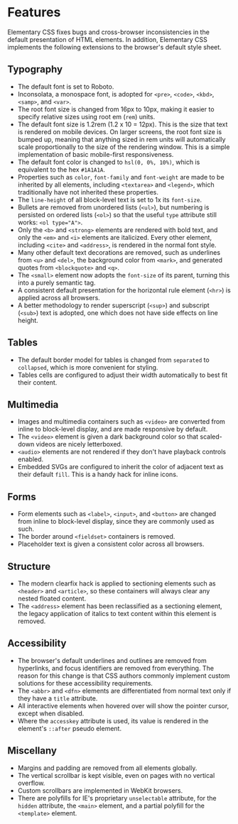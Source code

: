 # Features


Elementary CSS fixes bugs and cross-browser inconsistencies in the default presentation of HTML elements. In addition, Elementary CSS implements the following extensions to the browser's default style sheet.


## Typography

- The default font is set to Roboto. 
- Inconsolata, a monospace font, is adopted for ``<pre>``, ``<code>``, ``<kbd>``, ``<samp>``, and ``<var>``.
- The root font size is changed from 16px to 10px, making it easier to specify relative sizes using root em (``rem``) units.
- The default font size is 1.2rem (1.2 x 10 = 12px). This is the size that text is rendered on mobile devices. On larger screens, the root font size is bumped up, meaning that anything sized in rem units will automatically scale proportionally to the size of the rendering window. This is a simple implementation of basic mobile-first responsiveness.
- The default font color is changed to ``hsl(0, 0%, 10%)``, which is equivalent to the hex ``#1A1A1A``. 
- Properties such as ``color``, ``font-family`` and ``font-weight`` are made to be inherited by all elements, including ``<textarea>`` and ``<legend>``, which traditionally have not inherited these properties.
- The ``line-height`` of all block-level text is set to 1x its ``font-size``.
- Bullets are removed from unordered lists (``<ul>``), but numbering is persisted on ordered lists (``<ol>``) so that the useful ``type`` attribute still works: ``<ol type="A">``. 
- Only the ``<b>`` and ``<strong>`` elements are rendered with bold text, and only the ``<em>`` and ``<i>`` elements are italicized. Every other element, including ``<cite>`` and ``<address>``, is rendered in the normal font style. 
- Many other default text decorations are removed, such as underlines from ``<u>`` and ``<del>``, the background color from ``<mark>``, and generated quotes from ``<blockquote>`` and ``<q>``. 
- The ``<small>`` element now adopts the ``font-size`` of its parent, turning this into a purely semantic tag.
- A consistent default presentation for the horizontal rule element (``<hr>``) is applied across all browsers. 
- A better methodology to render superscript (``<sup>``) and subscript (``<sub>``) text is adopted, one which does not have side effects on line height.


## Tables

- The default border model for tables is changed from ``separated`` to ``collapsed``, which is more convenient for styling. 
- Tables cells are configured to adjust their width automatically to best fit their content. 


## Multimedia

- Images and multimedia containers such as ``<video>`` are converted from inline to block-level display, and are made responsive by default.
- The ``<video>`` element is given a dark background color so that scaled-down videos are nicely letterboxed. 
- ``<audio>`` elements are not rendered if they don't have playback controls enabled.
- Embedded SVGs are configured to inherit the color of adjacent text as their default ``fill``. This is a handy hack for inline icons.


## Forms

- Form elements such as ``<label>``, ``<input>``, and ``<button>`` are changed from inline to block-level display, since they are commonly used as such.
- The border around ``<fieldset>`` containers is removed.
- Placeholder text is given a consistent color across all browsers.


## Structure

- The modern clearfix hack is applied to sectioning elements such as ``<header>`` and ``<article>``, so these containers will always clear any nested floated content.
- The ``<address>`` element has been reclassified as a sectioning element, the legacy application of italics to text content within this element is removed.


## Accessibility

- The browser's default underlines and outlines are removed from hyperlinks, and focus identifiers are removed from everything. The reason for this change is that CSS authors commonly implement custom solutions for these accessibility requirements.
- The ``<abbr>`` and ``<dfn>`` elements are differentiated from normal text only if they have a ``title`` attribute.
- All interactive elements when hovered over will show the pointer cursor, except when disabled.
- Where the ``accesskey`` attribute is used, its value is rendered in the element's ``::after`` pseudo element.


## Miscellany

- Margins and padding are removed from all elements globally.
- The vertical scrollbar is kept visible, even on pages with no vertical overflow.
- Custom scrollbars are implemented in WebKit browsers.
- There are polyfills for IE's proprietary ``unselectable`` attribute, for the ``hidden`` attribute, the ``<main>`` element, and a partial polyfill for the ``<template>`` element.
